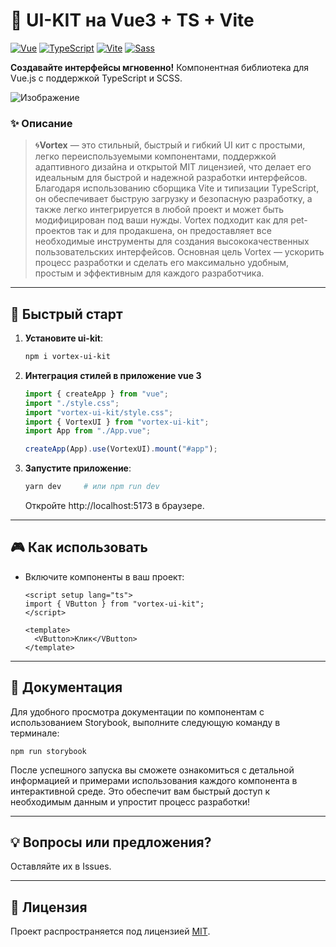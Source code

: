 # 🚀 UI-KIT на Vue3 + TS + Vite

[![Vue](https://img.shields.io/badge/Vue-3.5+-%2342b883?logo=vuedotjs)](https://vuejs.org/) [![TypeScript](https://img.shields.io/badge/TypeScript-5%2B-%233178c6?logo=typescript)](https://www.typescriptlang.org/) [![Vite](https://img.shields.io/badge/Vite-6%2B-%23646cff?logo=vite)](https://vitejs.dev/) [![Sass](https://img.shields.io/badge/Sass-1.8%2B-%23646cff?logo=sass)](https://sass-scss.ru/documentation/)

**Создавайте интерфейсы мгновенно!**
Компонентная библиотека для Vue.js с поддержкой TypeScript и SCSS.

![Изображение](/public/сut_logo.png "Логотип Vortex")

### ✨ Описание

> 🌀**Vortex** — это стильный, быстрый и гибкий UI кит с простыми, легко переиспользуемыми компонентами, поддержкой адаптивного дизайна и открытой MIT лицензией, что делает его идеальным для быстрой и надежной разработки интерфейсов. Благодаря использованию сборщика Vite и типизации TypeScript, он обеспечивает быструю загрузку и безопасную разработку, а также легко интегрируется в любой проект и может быть модифицирован под ваши нужды. Vortex подходит как для pet-проектов так и для продакшена, он предоставляет все необходимые инструменты для создания высококачественных пользовательских интерфейсов. Основная цель Vortex — ускорить процесс разработки и сделать его максимально удобным, простым и эффективным для каждого разработчика.

---

## 🚀 Быстрый старт

1. **Установите ui-kit**:

   ```bash
   npm i vortex-ui-kit
   ```

2. **Интеграция стилей в приложение vue 3**

   ```ts
   import { createApp } from "vue";
   import "./style.css";
   import "vortex-ui-kit/style.css";
   import { VortexUI } from "vortex-ui-kit";
   import App from "./App.vue";

   createApp(App).use(VortexUI).mount("#app");
   ```

3. **Запустите приложение**:
   ```bash
   yarn dev     # или npm run dev
   ```
   Откройте http://localhost:5173 в браузере.

---

## 🎮 Как использовать

- Включите компоненты в ваш проект:

  ```vue
  <script setup lang="ts">
  import { VButton } from "vortex-ui-kit";
  </script>

  <template>
    <VButton>Клик</VButton>
  </template>
  ```

---

## 📖 Документация

Для удобного просмотра документации по компонентам с использованием Storybook, выполните следующую команду в терминале:

`npm run storybook`

После успешного запуска вы сможете ознакомиться с детальной информацией и примерами использования каждого компонента в интерактивной среде. Это обеспечит вам быстрый доступ к необходимым данным и упростит процесс разработки!

---

## 💡 Вопросы или предложения?

Оставляйте их в Issues.

---

## 📜 Лицензия

Проект распространяется под лицензией [MIT](https://opensource.org/license/MIT).
